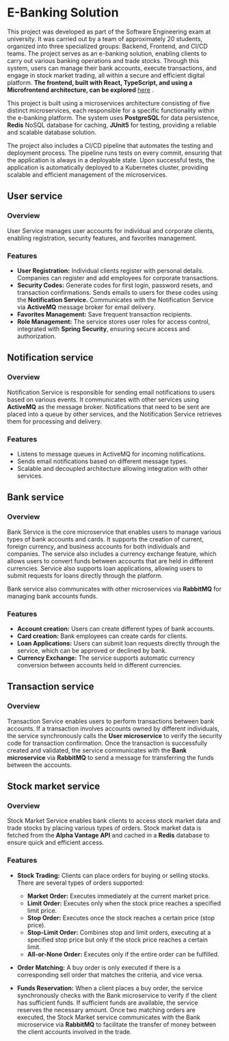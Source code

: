 # E-Banking Solution

This project was developed as part of the Software Engineering exam at university. It was carried out by a team of approximately 20 students, organized into three specialized groups: Backend, Frontend, and CI/CD teams. The project serves as an e-banking solution, enabling clients to carry out various banking operations and trade stocks. Through this system, users can manage their bank accounts, execute transactions, and engage in stock market trading, all within a secure and efficient digital platform. **The frontend, built with React, TypeScript, and using a Microfrontend architecture, can be explored** [here](https://github.com/mmihailovic/E-Banking-Frontend)
.

This project is built using a microservices architecture consisting of five distinct microservices, each responsible for a specific functionality within the e-banking platform. The system uses **PostgreSQL** for data persistence, **Redis** NoSQL database for caching, **JUnit5** for testing, providing a reliable and scalable database solution.

The project also includes a CI/CD pipeline that automates the testing and deployment process. The pipeline runs tests on every commit, ensuring that the application is always in a deployable state. Upon successful tests, the application is automatically deployed to a Kubernetes cluster, providing scalable and efficient management of the microservices.

## User service

### Overview

User Service manages user accounts for individual and corporate clients, enabling registration, security features, and favorites management.

### Features

* **User Registration:** Individual clients register with personal details. Companies can register and add employees for corporate transactions.
* **Security Codes:** Generate codes for first login, password resets, and transaction confirmations. Sends emails to users for these codes using the **Notification Service.**
  Communicates with the Notification Service via **ActiveMQ** message broker for email delivery.
* **Favorites Management:** Save frequent transaction recipients.
* **Role Management:** The service stores user roles for access control, integrated with **Spring Security**, ensuring secure access and authorization.

## Notification service

### Overview
Notification Service is responsible for sending email notifications to users based on various events. It communicates with other services using **ActiveMQ** as the message broker.
Notifications that need to be sent are placed into a queue by other services, and the Notification Service retrieves them for processing and delivery.

### Features
* Listens to message queues in ActiveMQ for incoming notifications.
* Sends email notifications based on different message types.
* Scalable and decoupled architecture allowing integration with other services.

## Bank service

### Overview
Bank Service is the core microservice that enables users to manage various types of bank accounts and cards. It supports the creation of current, foreign currency, and business accounts
for both individuals and companies. The service also includes a currency exchange feature, which allows users to convert funds between accounts that are held in different currencies. Service
also supports loan applications, allowing users to submit requests for loans directly through the platform.

Bank service also communicates with other microservices via **RabbitMQ** for managing bank accounts funds.

### Features
* **Account creation:** Users can create different types of bank accounts.
* **Card creation:** Bank employees can create cards for clients.
* **Loan Applications:** Users can submit loan requests directly through the service, which can be approved or declined by bank.
* **Currency Exchange:** The service supports automatic currency conversion between accounts held in different currencies.

## Transaction service

### Overview
Transaction Service enables users to perform transactions between bank accounts. If a transaction involves accounts owned by different individuals, the service synchronously calls the **User microservice**
to verify the security code for transaction confirmation. Once the transaction is successfully created and validated, the service communicates with the **Bank microservice** via **RabbitMQ** to send a message
for transferring the funds between the accounts.

## Stock market service

### Overview
Stock Market Service enables bank clients to access stock market data and trade stocks by placing various types of orders. Stock market data is fetched from the **Alpha Vantage API** and cached in a **Redis** database
to ensure quick and efficient access.

### Features
* **Stock Trading:** Clients can place orders for buying or selling stocks. There are several types of orders supported:
  * **Market Order:** Executes immediately at the current market price.
  * **Limit Order:** Executes only when the stock price reaches a specified limit price.
  * **Stop Order:** Executes once the stock reaches a certain price (stop price).
  * **Stop-Limit Order:** Combines stop and limit orders, executing at a specified stop price but only if the stock price reaches a certain limit.
  * **All-or-None Order:** Executes only if the entire order can be fulfilled.

* **Order Matching:** A buy order is only executed if there is a corresponding sell order that matches the criteria, and vice versa.
* **Funds Reservation:** When a client places a buy order, the service synchronously checks with the Bank microservice to verify if the client has sufficient funds. If sufficient funds are available, the service reserves the necessary amount. Once two matching orders are executed, the Stock Market service communicates with the Bank microservice via **RabbitMQ** to facilitate the transfer of money between the client accounts involved in the trade.
